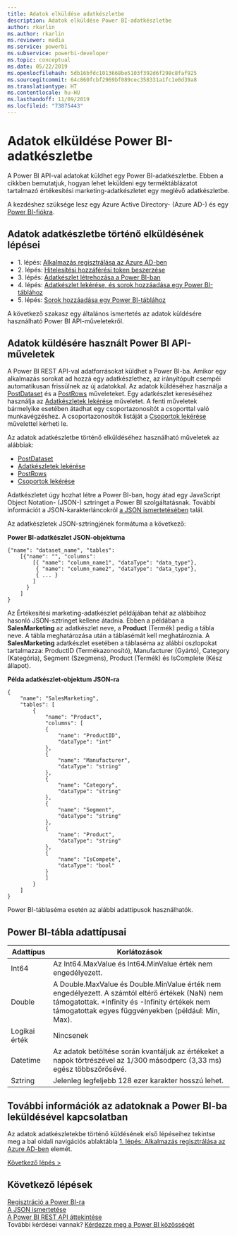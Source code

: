 ```yaml
---
title: Adatok elküldése adatkészletbe
description: Adatok elküldése Power BI-adatkészletbe
author: rkarlin
ms.author: rkarlin
ms.reviewer: madia
ms.service: powerbi
ms.subservice: powerbi-developer
ms.topic: conceptual
ms.date: 05/22/2019
ms.openlocfilehash: 5db16bfdc1013668be5103f392d6f298c8faf925
ms.sourcegitcommit: 64c860fcbf2969bf089cec358331a1fc1e0d39a8
ms.translationtype: HT
ms.contentlocale: hu-HU
ms.lasthandoff: 11/09/2019
ms.locfileid: "73875443"
---
```

# <a name="push-data-into-a-power-bi-dataset"></a>Adatok elküldése Power BI-adatkészletbe

A Power BI API-val adatokat küldhet egy Power BI-adatkészletbe. Ebben a cikkben bemutatjuk, hogyan lehet leküldeni egy terméktáblázatot tartalmazó értékesítési marketing-adatkészletet egy meglévő adatkészletbe.

A kezdéshez szüksége lesz egy Azure Active Directory- (Azure AD-) és egy [Power BI-fiókra](create-an-azure-active-directory-tenant.md).

## <a name="steps-to-push-data-into-a-dataset"></a>Adatok adatkészletbe történő elküldésének lépései

* 1\. lépés: [Alkalmazás regisztrálása az Azure AD-ben](walkthrough-push-data-register-app-with-azure-ad.md)
* 2\. lépés: [Hitelesítési hozzáférési token beszerzése](walkthrough-push-data-get-token.md)
* 3\. lépés: [Adatkészlet létrehozása a Power BI-ban](walkthrough-push-data-create-dataset.md)
* 4\. lépés: [Adatkészlet lekérése, és sorok hozzáadása egy Power BI-táblához](walkthrough-push-data-get-datasets.md)
* 5\. lépés: [Sorok hozzáadása egy Power BI-táblához](walkthrough-push-data-add-rows.md)

A következő szakasz egy általános ismertetés az adatok küldésére használható Power BI API-műveletekről.

## <a name="power-bi-api-operations-to-push-data"></a>Adatok küldésére használt Power BI API-műveletek

A Power BI REST API-val adatforrásokat küldhet a Power BI-ba. Amikor egy alkalmazás sorokat ad hozzá egy adatkészlethez, az irányítópult csempéi automatikusan frissülnek az új adatokkal. Az adatok küldéséhez használja a [PostDataset](https://docs.microsoft.com/rest/api/power-bi/pushdatasets/datasets_postdataset) és a [PostRows](https://docs.microsoft.com/rest/api/power-bi/pushdatasets/datasets_postrows) műveleteket. Egy adatkészlet kereséséhez használja az [Adatkészletek lekérése](https://docs.microsoft.com/rest/api/power-bi/datasets/getdatasets) műveletet. A fenti műveletek bármelyike esetében átadhat egy csoportazonosítót a csoporttal való munkavégzéshez. A csoportazonosítók listáját a [Csoportok lekérése](https://docs.microsoft.com/rest/api/power-bi/groups/getgroups) művelettel kérheti le.

Az adatok adatkészletbe történő elküldéséhez használható műveletek az alábbiak:

* [PostDataset](https://docs.microsoft.com/rest/api/power-bi/pushdatasets/datasets_postdataset)
* [Adatkészletek lekérése](https://docs.microsoft.com/rest/api/power-bi/datasets/getdatasets)
* [PostRows](https://docs.microsoft.com/rest/api/power-bi/pushdatasets/datasets_postrows)
* [Csoportok lekérése](https://docs.microsoft.com/rest/api/power-bi/groups/getgroups)

Adatkészletet úgy hozhat létre a Power BI-ban, hogy átad egy JavaScript Object Notation- (JSON-) sztringet a Power BI szolgáltatásnak. További információt a JSON-karakterláncokról [a JSON ismertetésében](https://json.org/) talál.

Az adatkészletek JSON-sztringjének formátuma a következő:

**Power BI-adatkészlet JSON-objektuma**

    {"name": "dataset_name", "tables":
        [{"name": "", "columns":
            [{ "name": "column_name1", "dataType": "data_type"},
             { "name": "column_name2", "dataType": "data_type"},
             { ... }
            ]
          }
        ]
    }

Az Értékesítési marketing-adatkészlet példájában tehát az alábbihoz hasonló JSON-sztringet kellene átadnia. Ebben a példában a **SalesMarketing** az adatkészlet neve, a **Product** (Termék) pedig a tábla neve. A tábla meghatározása után a táblasémát kell meghatároznia. A **SalesMarketing** adatkészlet esetében a táblaséma az alábbi oszlopokat tartalmazza: ProductID (Termékazonosító), Manufacturer (Gyártó), Category (Kategória), Segment (Szegmens), Product (Termék) és IsComplete (Kész állapot).

**Példa adatkészlet-objektum JSON-ra**

    {
        "name": "SalesMarketing",
        "tables": [
            {
                "name": "Product",
                "columns": [
                {
                    "name": "ProductID",
                    "dataType": "int"
                },
                {
                    "name": "Manufacturer",
                    "dataType": "string"
                },
                {
                    "name": "Category",
                    "dataType": "string"
                },
                {
                    "name": "Segment",
                    "dataType": "string"
                },
                {
                    "name": "Product",
                    "dataType": "string"
                },
                {
                    "name": "IsCompete",
                    "dataType": "bool"
                }
                ]
            }
        ]
    }

Power BI-táblaséma esetén az alábbi adattípusok használhatók.

## <a name="power-bi-table-data-types"></a>Power BI-tábla adattípusai

| **Adattípus** | **Korlátozások** |
| --- | --- |
| Int64 |Az Int64.MaxValue és Int64.MinValue érték nem engedélyezett. |
| Double |A Double.MaxValue és Double.MinValue érték nem engedélyezett. A számtól eltérő értékek (NaN) nem támogatottak. +Infinity és -Infinity értékek nem támogatottak egyes függvényekben (például: Min, Max). |
| Logikai érték |Nincsenek |
| Datetime |Az adatok betöltése során kvantáljuk az értékeket a napok törtrészével az 1/300 másodperc (3,33 ms) egész többszörösévé. |
| Sztring |Jelenleg legfeljebb 128 ezer karakter hosszú lehet. |

## <a name="learn-more-about-pushing-data-into-power-bi"></a>További információk az adatoknak a Power BI-ba leküldésével kapcsolatban

Az adatok adatkészletekbe történő küldésének első lépéseihez tekintse meg a bal oldali navigációs ablaktábla [1. lépés: Alkalmazás regisztrálása az Azure AD-ben](walkthrough-push-data-register-app-with-azure-ad.md) elemét.

[Következő lépés >](walkthrough-push-data-register-app-with-azure-ad.md)

## <a name="next-steps"></a>Következő lépések

[Regisztráció a Power BI-ra](create-an-azure-active-directory-tenant.md)  
[A JSON ismertetése](https://json.org/)  
[A Power BI REST API áttekintése](overview-of-power-bi-rest-api.md)  
További kérdései vannak? [Kérdezze meg a Power BI közösségét](https://community.powerbi.com/)